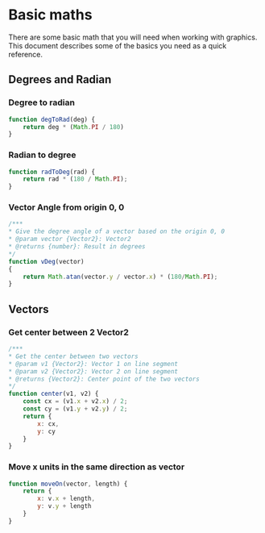 # Basic maths

There are some basic math that you will need when working with graphics.
This document describes some of the basics you need as a quick reference.

## Degrees and Radian

### Degree to radian

```js
function degToRad(deg) {
    return deg * (Math.PI / 180)
}
```

### Radian to degree

```js
function radToDeg(rad) {
    return rad * (180 / Math.PI);
}
```

### Vector Angle from origin 0, 0

```js
/***
* Give the degree angle of a vector based on the origin 0, 0
* @param vector {Vector2}: Vector2
* @returns {number}: Result in degrees
*/
function vDeg(vector)
{
    return Math.atan(vector.y / vector.x) * (180/Math.PI);
}
```

## Vectors

### Get center between 2 Vector2

```js
/***
* Get the center between two vectors
* @param v1 {Vector2}: Vector 1 on line segment
* @param v2 {Vector2}: Vector 2 on line segment
* @returns {Vector2}: Center point of the two vectors
*/
function center(v1, v2) {
    const cx = (v1.x + v2.x) / 2;
    const cy = (v1.y + v2.y) / 2;
    return {
        x: cx,
        y: cy
    }
}
```

### Move x units in the same direction as vector

```js
function moveOn(vector, length) {
    return {
        x: v.x + length,
        y: v.y + length
    }
}
```